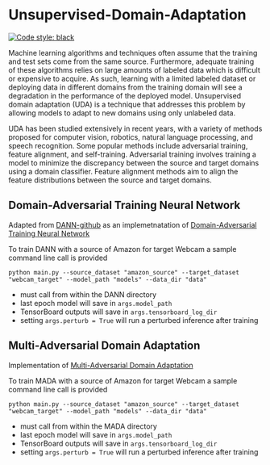 # Unsupervised-Domain-Adaptation

[![Code style: black](https://img.shields.io/badge/code%20style-black-000000.svg)](https://github.com/psf/black)

Machine learning algorithms and techniques often assume that the training and test sets come from the same source. Furthermore, adequate training of these algorithms relies on large amounts of labeled data which is difficult or expensive to acquire. As such, learning with a limited labeled dataset or deploying data in different domains from the training domain will see a degradation in the performance of the deployed model. Unsupervised domain adaptation (UDA) is a technique that addresses this problem by allowing models to adapt to new domains using only unlabeled data. 

UDA has been studied extensively in recent years, with a variety of methods proposed for computer vision, robotics, natural language processing, and speech recognition. Some popular methods include adversarial training, feature alignment, and self-training. Adversarial training involves training a model to minimize the discrepancy between the source and target domains using a domain classifier. Feature alignment methods aim to align the feature distributions between the source and target domains. 

## Domain-Adversarial Training Neural Network
Adapted from [DANN-github](https://github.com/fungtion/DANN) as an implemetnatation of [Domain-Adversarial Training Neural Network](https://arxiv.org/abs/1505.07818)

To train DANN with a source of Amazon for target Webcam a sample command line call is provided

`python main.py --source_dataset "amazon_source" --target_dataset "webcam_target" --model_path "models" --data_dir "data"`

* must call from within the DANN directory
* last epoch model will save in ```args.model_path```
* TensorBoard outputs will save in ```args.tensorboard_log_dir```
* setting ```args.perturb = True``` will run a perturbed inference after training

## Multi-Adversarial Domain Adaptation 
Implementation of [Multi-Adversarial Domain Adaptation](https://arxiv.org/abs/1809.02176)

To train MADA with a source of Amazon for target Webcam a sample command line call is provided

`python main.py --source_dataset "amazon_source" --target_dataset "webcam_target" --model_path "models" --data_dir "data"`

* must call from within the MADA directory
* last epoch model will save in ```args.model_path```
* TensorBoard outputs will save in ```args.tensorboard_log_dir```
* setting ```args.perturb = True``` will run a perturbed inference after training
